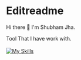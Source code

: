 # Editreadme
Hi there 👋
I'm Shubham Jha.


Tool That I have work with.
<br><br>
[![My Skills](https://skillicons.dev/icons?i=cpp,c,kotlin,html,css,py,vscode)](https://skillicons.dev)
